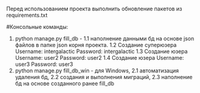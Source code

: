 Перед использованием проекта выполнить обновление пакетов из requirements.txt

#Консольные команды:
1. python manage.py fill_db - 
   1.1 наполнение данными бд на основе json файлов в
   папке json корня проекта.
   1.2 Создание суперюзера Username: intergalactic Password: intergalactic
   1.3 Создание юзера Username: user2 Password: user2
   1.4 Создание юзера Username: user3 Password: user3
2. python manage.py fill_db_win - для Windows, 
   2.1 автоматизация удаления бд, 
   2.2 создания и выполнения миграций, 
   2.3 наполнение бд на основе созданного ранее fill_db

